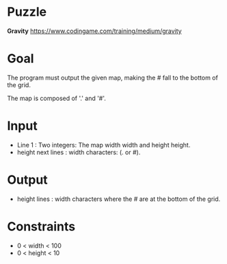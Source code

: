 # Puzzle
**Gravity** https://www.codingame.com/training/medium/gravity

# Goal
The program must output the given map, making the # fall to the bottom of the grid.

The map is composed of '.' and '#'.

# Input
* Line 1 : Two integers: The map width width and height height.
* height next lines : width characters: (. or #).
 
# Output
* height lines : width characters where the # are at the bottom of the grid.
 
# Constraints
* 0 < width < 100
* 0 < height < 10
